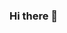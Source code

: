 ### Hi there 👋

<!--
**safwah97/safwah97** is a ✨ _special_ ✨ repository because its `README.md` (this file) appears on your GitHub profile.

Here are some ideas to get you started:

- 🔭 I’m currently working on python projects
- 🌱 I’m currently learning artificial intelligence
- 👯 I’m looking to collaborate on fun projects
- 🤔 I’m looking for help with AI
- 💬 Ask me about machine learning
- 📫 How to reach me: https://github.com/safwah97
